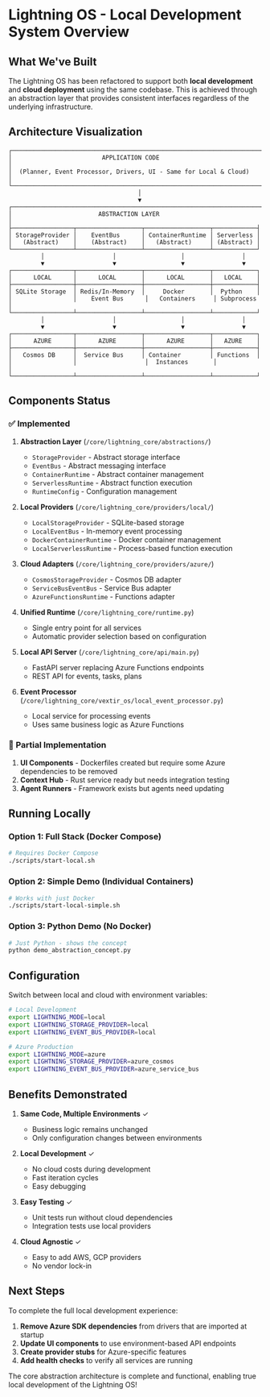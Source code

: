 # Lightning OS - Local Development System Overview

## What We've Built

The Lightning OS has been refactored to support both **local development** and **cloud deployment** using the same codebase. This is achieved through an abstraction layer that provides consistent interfaces regardless of the underlying infrastructure.

## Architecture Visualization

```
┌─────────────────────────────────────────────────────────────────────┐
│                         APPLICATION CODE                             │
│  (Planner, Event Processor, Drivers, UI - Same for Local & Cloud)   │
└─────────────────────────────────────────────────────────────────────┘
                                    │
                                    ▼
┌─────────────────────────────────────────────────────────────────────┐
│                        ABSTRACTION LAYER                             │
├─────────────────┬──────────────────┬──────────────────┬────────────┤
│ StorageProvider │    EventBus      │ ContainerRuntime │ Serverless │
│   (Abstract)    │    (Abstract)    │   (Abstract)     │ (Abstract) │
└─────────────────┴──────────────────┴──────────────────┴────────────┘
         │                   │                  │                │
         ▼                   ▼                  ▼                ▼
┌─────────────────┬──────────────────┬──────────────────┬────────────┐
│      LOCAL      │      LOCAL       │      LOCAL       │   LOCAL    │
├─────────────────┼──────────────────┼──────────────────┼────────────┤
│ SQLite Storage  │ Redis/In-Memory  │     Docker       │  Python    │
│                 │    Event Bus      │   Containers     │ Subprocess │
└─────────────────┴──────────────────┴──────────────────┴────────────┘
         │                   │                  │                │
         ▼                   ▼                  ▼                ▼
┌─────────────────┬──────────────────┬──────────────────┬────────────┐
│      AZURE      │      AZURE       │      AZURE       │   AZURE    │
├─────────────────┼──────────────────┼──────────────────┼────────────┤
│   Cosmos DB     │  Service Bus     │ Container        │ Functions  │
│                 │                   │  Instances       │            │
└─────────────────┴──────────────────┴──────────────────┴────────────┘
```

## Components Status

### ✅ Implemented

1. **Abstraction Layer** (`/core/lightning_core/abstractions/`)
   - `StorageProvider` - Abstract storage interface
   - `EventBus` - Abstract messaging interface
   - `ContainerRuntime` - Abstract container management
   - `ServerlessRuntime` - Abstract function execution
   - `RuntimeConfig` - Configuration management

2. **Local Providers** (`/core/lightning_core/providers/local/`)
   - `LocalStorageProvider` - SQLite-based storage
   - `LocalEventBus` - In-memory event processing
   - `DockerContainerRuntime` - Docker container management
   - `LocalServerlessRuntime` - Process-based function execution

3. **Cloud Adapters** (`/core/lightning_core/providers/azure/`)
   - `CosmosStorageProvider` - Cosmos DB adapter
   - `ServiceBusEventBus` - Service Bus adapter
   - `AzureFunctionsRuntime` - Functions adapter

4. **Unified Runtime** (`/core/lightning_core/runtime.py`)
   - Single entry point for all services
   - Automatic provider selection based on configuration

5. **Local API Server** (`/core/lightning_core/api/main.py`)
   - FastAPI server replacing Azure Functions endpoints
   - REST API for events, tasks, plans

6. **Event Processor** (`/core/lightning_core/vextir_os/local_event_processor.py`)
   - Local service for processing events
   - Uses same business logic as Azure Functions

### 🚧 Partial Implementation

1. **UI Components** - Dockerfiles created but require some Azure dependencies to be removed
2. **Context Hub** - Rust service ready but needs integration testing
3. **Agent Runners** - Framework exists but agents need updating

## Running Locally

### Option 1: Full Stack (Docker Compose)
```bash
# Requires Docker Compose
./scripts/start-local.sh
```

### Option 2: Simple Demo (Individual Containers)
```bash
# Works with just Docker
./scripts/start-local-simple.sh
```

### Option 3: Python Demo (No Docker)
```bash
# Just Python - shows the concept
python demo_abstraction_concept.py
```

## Configuration

Switch between local and cloud with environment variables:

```bash
# Local Development
export LIGHTNING_MODE=local
export LIGHTNING_STORAGE_PROVIDER=local
export LIGHTNING_EVENT_BUS_PROVIDER=local

# Azure Production
export LIGHTNING_MODE=azure
export LIGHTNING_STORAGE_PROVIDER=azure_cosmos
export LIGHTNING_EVENT_BUS_PROVIDER=azure_service_bus
```

## Benefits Demonstrated

1. **Same Code, Multiple Environments** ✓
   - Business logic remains unchanged
   - Only configuration changes between environments

2. **Local Development** ✓
   - No cloud costs during development
   - Fast iteration cycles
   - Easy debugging

3. **Easy Testing** ✓
   - Unit tests run without cloud dependencies
   - Integration tests use local providers

4. **Cloud Agnostic** ✓
   - Easy to add AWS, GCP providers
   - No vendor lock-in

## Next Steps

To complete the full local development experience:

1. **Remove Azure SDK dependencies** from drivers that are imported at startup
2. **Update UI components** to use environment-based API endpoints
3. **Create provider stubs** for Azure-specific features
4. **Add health checks** to verify all services are running

The core abstraction architecture is complete and functional, enabling true local development of the Lightning OS!